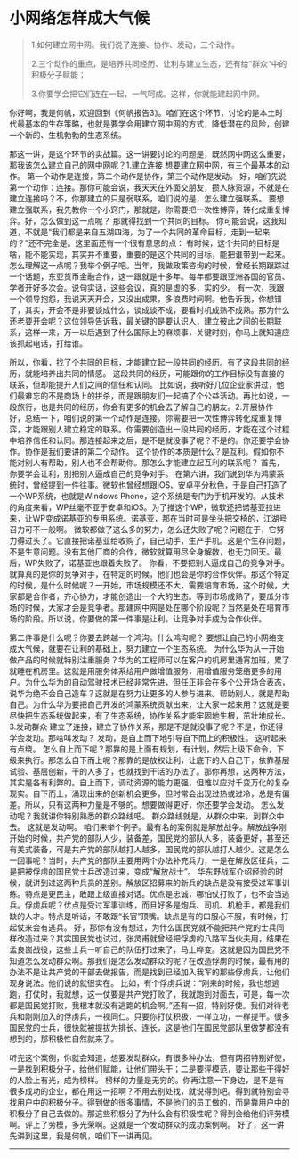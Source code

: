 # 小网络怎样成大气候

> 1.如何建立网中网。我们说了连接、协作、发动，三个动作。
>
> 2.三个动作的重点，是培养共同经历、让利与建立生态，还有给“群众“中的积极分子赋能；
>
> 3.你要学会把它们连在一起，一气呵成。这样，你就能建起网中网。

你好啊，我是何帆，欢迎回到《何帆报告3》。咱们在这个环节，讨论的是本土时代最基本的生存策略，也就是要学会用建立网中网的方式，降低潜在的风险，创建一个新的、生机勃勃的生态系统。

那这一讲，是这个环节的实战篇。这一讲要讨论的问题是，既然网中网这么重要，那我该怎么建立自己的网中网呢？1.建立连接
想要建立网中网，有三个最基本的动作。
第一个动作是连接，第二个动作是协作，第三个动作是发动。
好，咱们先说第一个动作：连接。那你可能会说，我天天在外面交朋友，攒人脉资源，不就是在建立连接吗？不，你那建立的只是弱联系，咱们说的是，怎么建立强联系。
要想建立强联系，我先教你一个小窍门，那就是，你需要把一次性博弈，转化成重复博弈。好，怎么做到这一点呢？
那就得找到一个共同的目标。
你可能会说，这我知道，不就是“我们都是来自五湖四海，为了一个共同的革命目标，走到一起来的？”还不完全是。这里面还有一个很有意思的点：
有时候，这个共同的目标是啥，能不能实现，其实并不重要，重要的是这个共同的目标，能把谁带到一起来。
怎么理解这一点呢？我举个例子吧。当年，我做政策咨询的时候，曾经长期跟踪过一个话题，东亚货币金融合作，这一跟就是十多年。每年都要跟亚洲各国的官员、学者开好多次会。说句实话，这些会议，真的是虚的多，实的少。
有一次，我跟一个领导抱怨，我说天天开会，又没出成果，多浪费时间啊。他告诉我，你想错了，其实，开会不是非要谈成什么，谈成谈不成，要看时机成熟不成熟。那为什么还老要开会呢？这位领导告诉我，最关键的是要认识人，建立彼此之间的长期联系，这样一来，万一以后遇到了什么国际上的麻烦事，关键时刻，你马上就知道应该抓起电话，打给谁。

所以，你看，找了个共同的目标，才能建立起一段共同的经历。有了这段共同的经历，就能培养出共同的情感。
这段共同的经历，可能跟你的工作目标没有直接的联系，但却能提升人们之间的信任和认同。
比如说，我听好几位企业家讲过，他们最难忘的不是商场上的拼杀，而是跟朋友们一起搞了个公益活动。再比如说，一段旅行，也是共同的经历，你会有更多的机会去了解自己的朋友。2.开展协作
好，总结一下，咱们说的第一个动作是连接。你需要把一次性博弈转化成重复博弈，才能跟别人建立稳定的联系。你需要创造出一段共同的经历，才能在这个过程中培养信任和认同。那连接起来之后，是不是就没事了呢？不是的。你还要学会协作。协作是我们要讲的第二个动作。
这个协作的本质是什么？是互利。假如你不能对别人有帮助，别人也不会帮助你。那怎么才能建立起互利的联系呢？
首先，你要学会让利，别把别人逼成自己的竞争对手。
在第六讲，我们说到华为鸿蒙系统时，曾经提到一件往事。微软也曾经想跟iOS、安卓平分秋色，于是自己打造了一个WP系统，也就是Windows Phone，这个系统是专门为手机开发的。从技术的角度来看，WP丝毫不亚于安卓和iOS。为了推这个WP，微软还把诺基亚拉进来，让WP变成诺基亚的专用系统。诺基亚，那在当时可是坐头把交椅的，江湖号召力可不一般啊。
微软都做了这么多的努力，怎么还失败了呢？问题在于，它努力得过头了。它直接把诺基亚给收购了，自己动手，生产手机。这是个生存问题，不是生意问题。没有其他厂商的合作，微软就算用尽全身解数，也无力回天。最后，WP失败了，诺基亚也跟着失败了。
你看，不要把别人逼成自己的竞争对手。就算真的是你的竞争对手，在特定的时候，他们也会是你的合作伙伴。那这个特定的时候，是什么时候呢？一开始，市场规模还不大，需要培育市场，这个时候，大家都是合作者，齐心协力，才能创造出一个大的生态。等到市场成熟了，要瓜分市场的时候，大家才会是竞争者。那建网中网是处在哪个阶段呢？当然是处在培育市场的阶段。所以说，你要做的第一件事是让利，让竞争对手成为合作伙伴。

第二件事是什么呢？你要去跨越一个鸿沟。什么鸿沟呢？
要想让自己的小网络变成大气候，就要在让利的基础上，努力建立一个生态系统。
为什么华为从一开始做产品的时候就特别注重服务？华为的工程师可以在客户的机房里通宵加班，累了就睡在机房里。这就是用服务体系给用户做增值服务，用增值服务笼络更多的用户。为什么华为的自动驾驶技术已经非常先进，但任正非会在多个公开场合表态，说华为绝不会自己造车？这就是在努力让更多的人参与进来。帮助别人，就是帮助自己。为什么华为要把自己开发的鸿蒙系统贡献出来，让大家一起来用？这就是要尽快把生态系统做起来，有了生态系统，协作关系才能牢固地生根，茁壮地成长。3.发动群众
建立了连接，建立了协作关系，那是不是就没事了呢？不是，你还得学会发动。那啥叫发动？
发动，是自上而下地引导自下而上的积极性。
这听起来有点绕。
怎么自上而下呢？那靠的是上面有规划，有计划，然后上级下命令，下级来执行。那怎么自下而上呢？那靠的是放权让利，让底下的人自己干，依靠基层试验、基层创新，干的人多了，也就找到干活的办法了。那你再想，这两种方法，其实是各有利弊的。自上而下，调动资源的能力更强，但难以应对千变万化的复杂现实。自下而上，涌现出来的创新机会更多，但时常会出现过热或过冷，总是有偏差。所以，只有这两种力量是不够的。想要做得更好，你还要学会发动。
怎么发动呢？我就讲你特别熟悉的群众路线吧。
群众路线就是，从群众中来，到群众中去。
这就是发动啊。
咱们来举个例子。最有名的案例就是解放战争。解放战争刚开始的时候，共产党的部队人少，装备差，国民党的部队人多，装备更好，甚至还有美式装备，可是共产党的部队越打人越多，国民党的部队越打人越少。这是怎么一回事呢？当时，共产党的部队主要用两个办法补充兵力，一是在解放区征兵，二是把被俘虏的国民党士兵改造过来，变成“解放战士”。
华东野战军介绍经验的时候，就讲到过这两种兵员的差别。解放区招募来的新兵的缺点是没有接受过军事训练。特点是更民主，敢跟上级直接对话。优点是忠诚，哪怕仗打败了，也不会当逃兵。俘虏兵呢？优点是受过军事训练，而且好多是炮兵、司机、机枪手，都是我们缺的人才。特点是听话，不敢跟“长官”顶嘴。缺点是有的口服心不服，有时候，打起仗来会有逃兵。
好，那你有没有想过，为什么国民党就不能把共产党的士兵同样改造过来？其实国民党也试过，张灵甫就曾经把俘虏的八路军当伙夫用，结果在孟良崮战役，这些士兵一听自己的队伍打过来了，马上哗变。这就是因为国民党不知道怎么发动群众啊。那我们是怎么发动群众的呢？在改造俘虏的时候，最有用的办法不是让共产党的干部去做报告，而是找到已经加入我军的那些俘虏兵，让他们现身说法。他们说的就很实在。
比如，有个俘虏兵说：“刚来的时候，我也想逃跑，打仗时，我就想，这一仗要是共产党打败了，我就跑到对面去，可是，每一次都是国民党打败，我根本就没有逃跑的机会啊。”还有一招，特别好使。我们对待老兵和刚刚加入的俘虏兵，一视同仁。只要你打仗积极，一样立功，一样提干。很多国民党的士兵，很快就被提拔为排长、连长，这是他们在国民党部队里做梦都没有想到的，那积极性自然就来了。

听完这个案例，你就会知道，想要发动群众，有很多种办法，但有两招特别好使，
一是找到积极分子，给他们赋能，让他们带头干；二是要评模范，要让那些干得好的人脸上有光，成为榜样。
榜样的力量是无穷的。你再注意一下身边，是不是有很多成功的企业，都在用这一招啊？不用去别处找，就说得到吧。得到就特别会寻找用户中的积极分子。得到做的很多事情，不是他们的员工做的，而是靠用户中的积极分子自己去做的。那这些积极分子为什么会有积极性呢？得到会给他们评劳模啊。评上了劳模，多光荣啊。这就是一个发动群众的成功案例啊。
好了，这一讲先讲到这里，我是何帆，咱们下一讲再见。

---
